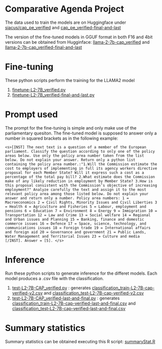# Comparative Agenda Project
The data used to train the models are on Huggingface under [siacus/cap_pe_verified](https://huggingface.co/datasets/siacus/cap_pe_verified) and [cap_pe_verified-final-and-last](https://huggingface.co/datasets/siacus/cap_pe_verified-final-and-last)


The version of the fine-tuned models in GGUF format in both F16 and 4bit versions can be obtained from Hugginface: [llama-2-7b-cap_verified](https://huggingface.co/siacus/llama-2-7b-cap_verified) and
[llama-2-7b-cap_verified-final-and-last](https://huggingface.co/siacus/llama-2-7b-cap_verified-final-and-last)

# Fine-tuning
These python scripts perform the training for the LLAMA2 model
1. [finetune-L2-7B_verified.py](finetune-L2-7B_verified.py)
2. [finetune-L2-7B_verified-final-and-last.py](finetune-L2-7B_verified-final-and-last.py)

# Prompt used
The prompt for the fine-tuning is simple and only make use of the  parliamentary quesiton. The fine-tuned model is supposed to answer only a number in squared brackets as in the following example:

`<s>[INST] The next text is a question of a member of the European parliament. Classify the question according to only one of the policy areas below. Use only the policy area number taken from the list below. Do not explain your answer. Return only a python list containing the policy area number.:"1.Will the Commission estimate the cost to employers of implementing in full its agency workers directive proposal for each Member State? Will it express such a cost as a percentage of the total pay bill? 2.What estimate does the Commission make of any likely reduction in employment by Member State? 3.How is this proposal consistent with the Commission’s objective of increasing employment?" Analyze carefully the text and assign it to the most relevant policy area among those listed below. Do not explain your answer and return only a number. Policy area numbers: 1 = Macroeconomics 2 = Civil Rights, Minority Issues and Civil Liberties 3 = Health 4 = Agriculture and Fisheries 5 = Labour, employment and pensions 6 = Education 7 = Environment 8 = Energy 9 = Immigration 10 = Transportation 12 = Law and Crime 13 = Social welfare 14 = Regional and Urban issues and Planning 15 = Banking, finance and domestic commerce issues 16 = Defence 17 = Space, science, technology, and communications issues 18 = Foreign trade 19 = International affairs and foreign aid 20 = Governance and government 21 = Public Lands, Water Management and Territorial Issues 23 = Culture and media [/INST]. Answer = [5]. </s>`

# Inference
Run these python scripts to generate inference for the differet models. Each model produces a .csv file with the classification.

1. [test-L2-7B-CAP_verified.py](test-L2-7B-CAP_verified.py) : generates [classification_train-L2-7B-cap-verified-v2.csv](classification_train-L2-7B-cap-verified-v2.csv) and [classification_test-L2-7B-cap-verified-v2.csv](classification_test-L2-7B-cap-verified-v2.csv)
2. [test-L2-7B-CAP_verified-last-and-final.py](test-L2-7B-CAP_verified-last-and-final.py) : generates [classification_train-L2-7B-cap-verified-last-and-final.csv](classification_train-L2-7B-cap-verified-last-and-final.csv) and [classification_test-L2-7B-cap-verified-last-and-final.csv](classification_test-L2-7B-cap-verified-last-and-final.csv)

# Summary statistics
Summary statistics can be obtained executing this R script: [summaryStat.R](summaryStat.R)

